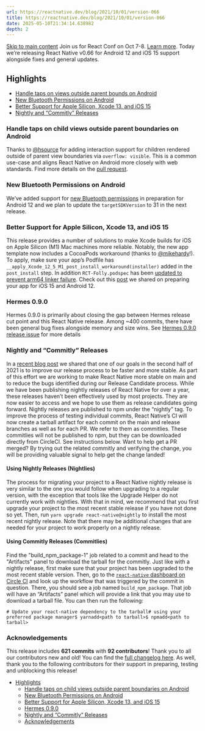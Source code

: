 ```yaml
---
url: https://reactnative.dev/blog/2021/10/01/version-066
title: https://reactnative.dev/blog/2021/10/01/version-066
date: 2025-05-10T21:34:14.638982
depth: 2
---
```


[Skip to main content](https://reactnative.dev/blog/2021/10/01/version-066#__docusaurus_skipToContent_fallback)
Join us for React Conf on Oct 7-8. [Learn more](https://conf.react.dev).
Today we’re releasing React Native v0.66 for Android 12 and iOS 15 support alongside fixes and general updates.
## Highlights[​](https://reactnative.dev/blog/2021/10/01/version-066#highlights "Direct link to Highlights")
  * [Handle taps on views outside parent bounds on Android](https://reactnative.dev/blog/2021/10/01/version-066#handle-taps-on-child-views-outside-parent-boundaries-on-android)
  * [New Bluetooth Permissions on Android](https://reactnative.dev/blog/2021/10/01/version-066#new-bluetooth-permissions-on-android)
  * [Better Support for Apple Silicon, Xcode 13, and iOS 15](https://reactnative.dev/blog/2021/10/01/version-066#better-support-for-apple-silicon-xcode-13-and-ios-15)
  * [Nightly and “Commitly” Releases](https://reactnative.dev/blog/2021/10/01/version-066#nightly-and-commitly-releases)


### Handle taps on child views outside parent boundaries on Android[​](https://reactnative.dev/blog/2021/10/01/version-066#handle-taps-on-child-views-outside-parent-boundaries-on-android "Direct link to Handle taps on child views outside parent boundaries on Android")
Thanks to [@hsource](https://github.com/hsource) for adding interaction support for children rendered outside of parent view boundaries via `overflow: visible`. This is a common use-case and aligns React Native on Android more closely with web standards.
Find more details on the [pull request](https://github.com/facebook/react-native/pull/29039).
### New Bluetooth Permissions on Android[​](https://reactnative.dev/blog/2021/10/01/version-066#new-bluetooth-permissions-on-android "Direct link to New Bluetooth Permissions on Android")
We’ve added support for [new Bluetooth permissions](https://developer.android.com/about/versions/12/features/bluetooth-permissions) in preparation for Android 12 and we plan to update the `targetSDKVersion` to 31 in the next release.
### Better Support for Apple Silicon, Xcode 13, and iOS 15[​](https://reactnative.dev/blog/2021/10/01/version-066#better-support-for-apple-silicon-xcode-13-and-ios-15 "Direct link to Better Support for Apple Silicon, Xcode 13, and iOS 15")
This release provides a number of solutions to make Xcode builds for iOS on Apple Silicon (M1) Mac machines more reliable.
Notably, the new app template now includes a CocoaPods workaround (thanks to [@mikehardy](https://github.com/MikeHardy)!). To apply, make sure your app’s Podfile has `__apply_Xcode_12_5_M1_post_install_workaround(installer)` added in the `post_install` step.
In addition `RCT-Folly.podspec` has been [updated to prevent arm64 linker failure](https://github.com/facebook/react-native/commit/8b6d7fddd65a9b5caf599e8ff7b090a176a6f11f).
Check out this [post](https://reactnative.dev/blog/2021/09/01/preparing-your-app-for-iOS-15-and-android-12) we shared on preparing your app for iOS 15 and Android 12.
### Hermes 0.9.0[​](https://reactnative.dev/blog/2021/10/01/version-066#hermes-090 "Direct link to Hermes 0.9.0")
Hermes 0.9.0 is primarily about closing the gap between Hermes release cut point and this React Native release.
Among ~400 commits, there have been general bug fixes alongside memory and size wins.
See [Hermes 0.9.0 release issue](https://github.com/facebook/hermes/issues/586) for more details
### Nightly and “Commitly” Releases[​](https://reactnative.dev/blog/2021/10/01/version-066#nightly-and-commitly-releases "Direct link to Nightly and “Commitly” Releases")
In a [recent blog post](https://reactnative.dev/blog/2021/08/19/h2-2021) we shared that one of our goals in the second half of 2021 is to improve our release process to be faster and more stable. As part of this effort we are working to make React Native more stable on main and to reduce the bugs identified during our Release Candidate process.
While we have been publishing nightly releases of React Native for over a year, these releases haven’t been effectively used by most projects. They are now easier to access and we hope to use them as release candidates going forward. Nightly releases are published to npm under the “nightly” tag.
To improve the process of testing individual commits, React Native’s CI will now create a tarball artifact for each commit on the main and release branches as well as for each PR. We refer to them as commitlies. These commitlies will not be published to npm, but they can be downloaded directly from CircleCI. See instructions below.
Want to help get a PR merged? By trying out the related commitly and verifying the change, you will be providing valuable signal to help get the change landed!
#### Using Nightly Releases (Nightlies)[​](https://reactnative.dev/blog/2021/10/01/version-066#using-nightly-releases-nightlies "Direct link to Using Nightly Releases \(Nightlies\)")
The process for migrating your project to a React Native nightly release is very similar to the one you would follow when upgrading to a regular version, with the exception that tools like the Upgrade Helper do not currently work with nightlies. With that in mind, we recommend that you first upgrade your project to the most recent stable release if you have not done so yet. Then, run `yarn upgrade react-native@nightly` to install the most recent nightly release. Note that there may be additional changes that are needed for your project to work properly on a nightly release.
#### Using Commitly Releases (Commitlies)[​](https://reactnative.dev/blog/2021/10/01/version-066#using-commitly-releases-commitlies "Direct link to Using Commitly Releases \(Commitlies\)")
Find the "build_npm_package-1" job related to a commit and head to the "Artifacts" panel to download the tarball for the commitly.
Just like with a nightly release, first make sure that your project has been upgraded to the most recent stable version. Then, go to the [`react-native` dashboard on Circle CI](https://app.circleci.com/pipelines/github/facebook/react-native) and look up the workflow that was triggered by the commit in question. There, you should see a job named `build_npm_package`. That job will have an “Artifacts” panel which will provide a link that you may use to download a tarball file. You can then run the following:
```
# Update your react-native dependency to the tarball# using your preferred package manager$ yarnadd<path to tarball>$ npmadd<path to tarball>
```

### Acknowledgements[​](https://reactnative.dev/blog/2021/10/01/version-066#acknowledgements "Direct link to Acknowledgements")
This release includes **621 commits** with **92 contributors**! Thank you to all our contributors new and old! You can find the [full changelog here](https://github.com/facebook/react-native/blob/main/CHANGELOG.md#v0660).
As well, thank you to the following contributors for their support in preparing, testing and unblocking this release!


  * [Highlights](https://reactnative.dev/blog/2021/10/01/version-066#highlights)
    * [Handle taps on child views outside parent boundaries on Android](https://reactnative.dev/blog/2021/10/01/version-066#handle-taps-on-child-views-outside-parent-boundaries-on-android)
    * [New Bluetooth Permissions on Android](https://reactnative.dev/blog/2021/10/01/version-066#new-bluetooth-permissions-on-android)
    * [Better Support for Apple Silicon, Xcode 13, and iOS 15](https://reactnative.dev/blog/2021/10/01/version-066#better-support-for-apple-silicon-xcode-13-and-ios-15)
    * [Hermes 0.9.0](https://reactnative.dev/blog/2021/10/01/version-066#hermes-090)
    * [Nightly and “Commitly” Releases](https://reactnative.dev/blog/2021/10/01/version-066#nightly-and-commitly-releases)
    * [Acknowledgements](https://reactnative.dev/blog/2021/10/01/version-066#acknowledgements)



